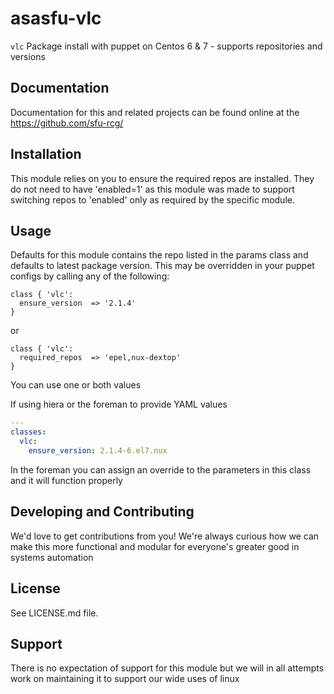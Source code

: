 asasfu-vlc
======

`vlc` Package install with puppet on Centos 6 &amp; 7 - supports repositories and versions

Documentation
-------------

Documentation for this and related projects can be found online at the
https://github.com/sfu-rcg/

Installation
------------

This module relies on you to ensure the required repos are installed.  They do not need to have 'enabled=1' as this module was made to support switching repos to 'enabled' only as required by the specific module.

Usage
-----

Defaults for this module contains the repo listed in the params class and defaults to latest package version.  This may be overridden in your puppet configs by calling any of the following:

  ```puppet
  class { 'vlc':
    ensure_version  => '2.1.4'
  }
  ```
  or

  ```puppet
  class { 'vlc':
    required_repos  => 'epel,nux-dextop'
  }
  ```
You can use one or both values
  
If using hiera or the foreman to provide YAML values
  ```yaml 
  ---
  classes:
    vlc:
      ensure_version: 2.1.4-6.el7.nux
  ```

In the foreman you can assign an override to the parameters in this class and it will function properly

Developing and Contributing
------

We'd love to get contributions from you!
We're always curious how we can make this more functional and modular for everyone's greater good in systems automation

License
-------

See LICENSE.md file.

Support
-------

There is no expectation of support for this module but we will in all attempts work on maintaining it to support our wide uses of linux

